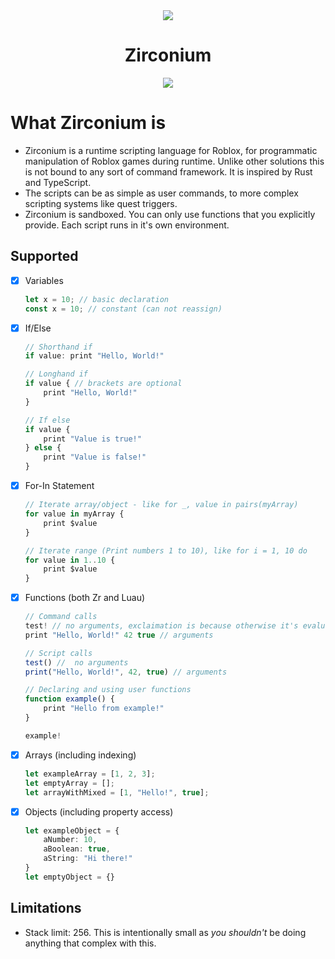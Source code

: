 <div align="center">
	<img src="https://i.imgur.com/pPwm8wc.png"/>
</div>
<div align="center">
	<h1>Zirconium</h1>
    	<a href="https://www.npmjs.com/package/@rbxts/zirconium">
		<img src="https://badge.fury.io/js/%40rbxts%2Fzirconium.svg"></img>
	</a>
</div>

# What Zirconium is
- Zirconium is a runtime scripting language for Roblox, for programmatic manipulation of Roblox games during runtime. Unlike other solutions this is not bound to any sort of command framework. It is inspired by Rust and TypeScript.
- The scripts can be as simple as user commands, to more complex scripting systems like quest triggers.
- Zirconium is sandboxed. You can only use functions that you explicitly provide. Each script runs in it's own environment.

## Supported
- [x] Variables
    ```ts
    let x = 10; // basic declaration
    const x = 10; // constant (can not reassign)
    ```
- [x] If/Else
    ```ts
    // Shorthand if
    if value: print "Hello, World!"

    // Longhand if
    if value { // brackets are optional
        print "Hello, World!"
    }

    // If else
    if value {
        print "Value is true!"
    } else {
        print "Value is false!"
    }
    ```
- [x] For-In Statement
    ```ts
    // Iterate array/object - like for _, value in pairs(myArray)
    for value in myArray {
        print $value
    }

    // Iterate range (Print numbers 1 to 10), like for i = 1, 10 do
    for value in 1..10 {
        print $value
    }
    ```

- [x] Functions (both Zr and Luau)
    ```ts
    // Command calls
    test! // no arguments, exclaimation is because otherwise it's evaluated as the variable itself
    print "Hello, World!" 42 true // arguments

    // Script calls
    test() //  no arguments
    print("Hello, World!", 42, true) // arguments

    // Declaring and using user functions
    function example() {
        print "Hello from example!"
    }

    example!
    ```

- [x] Arrays (including indexing)
    ```ts
    let exampleArray = [1, 2, 3];
    let emptyArray = [];
    let arrayWithMixed = [1, "Hello!", true];
    ```

- [x] Objects (including property access)
    ```ts
    let exampleObject = {
        aNumber: 10,
        aBoolean: true,
        aString: "Hi there!"
    }
    let emptyObject = {}
    ```


## Limitations
- Stack limit: 256. This is intentionally small as _you shouldn't_ be doing anything that complex with this.
